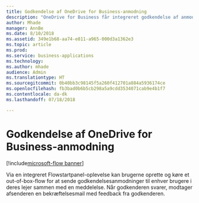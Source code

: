 ```yaml
---
title: Godkendelse af OneDrive for Business-anmodning
description: "OneDrive for Business får integreret godkendelse af anmodninger svarende til oplevelsen i SharePoint"
author: Mhade
manager: AnnBe
ms.date: 8/10/2018
ms.assetid: 349e1b68-aa74-e811-a965-000d3a1362e3
ms.topic: article
ms.prod: 
ms.service: business-applications
ms.technology: 
ms.author: mhade
audience: Admin
ms.translationtype: HT
ms.sourcegitcommit: 0b40bb3c98145f5a260f412701a884a5936174ce
ms.openlocfilehash: fb3bad0b6b5cb298a5a9cdd3534071cab9e4b1f7
ms.contentlocale: da-dk
ms.lasthandoff: 07/18/2018

---
```

# <a name="onedrive-for-business-request-sign-off"></a>Godkendelse af OneDrive for Business-anmodning

[!include[microsoft-flow banner](../includes/microsoft-flow.md)]




Via en integreret Flowstartpanel-oplevelse kan brugerne oprette og køre et out-of-box-flow for at sende godkendelsesanmodninger til enhver brugere i deres lejer sammen med en meddelelse. Når godkenderen svarer, modtager afsenderen en bekræftelsesmail med feedback fra godkenderen. 

